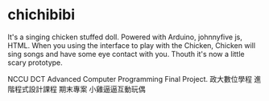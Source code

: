 # chichibibi
It's a singing chicken stuffed doll.
Powered with Arduino, johnnyfive js, HTML.
When you using the interface to play with the Chicken, Chicken will sing songs and have some eye contact with you.
Thouth it's now a little scary prototype.

NCCU DCT Advanced Computer Programming Final Project.
政大數位學程 進階程式設計課程 期末專案
小雞逼逼互動玩偶
